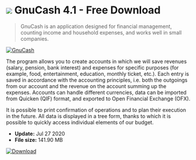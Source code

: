 # ![](https://cdn.softexe.net/static/icon/win.gif) GnuCash 4.1 - Free Download

> GnuCash is an application designed for financial management, counting income and household expenses, and works well in small companies.

[![GnuCash](https://gallery.dpcdn.pl/imgc/Tools/1958/g_-_420x350_1.5_-_x20110204123259_00.jpg)](https://softexe.net/win/business/finance/gnucash:hgcc.html)

The program allows you to create accounts in which we will save revenues (salary, pension, bank interest) and expenses for specific purposes (for example, food, entertainment, education, monthly ticket, etc.). Each entry is saved in accordance with the accounting principles, i.e. both the outgoings from our account and the revenue on the account summing up the expenses. Accounts can handle different currencies, data can be imported from Quicken (QIF) format, and exported to Open Financial Exchange (OFX).
 
 It is possible to print confirmation of operations and to plan their execution in the future. All data is displayed in a tree form, thanks to which it is possible to quickly access individual elements of our budget.


- **Update:** Jul 27 2020
- **File size:** 141.90 MB

[![Download](https://cdn.softexe.net/static/img/download.png)](https://softexe.net/win/business/finance/gnucash:hgcc.html)

